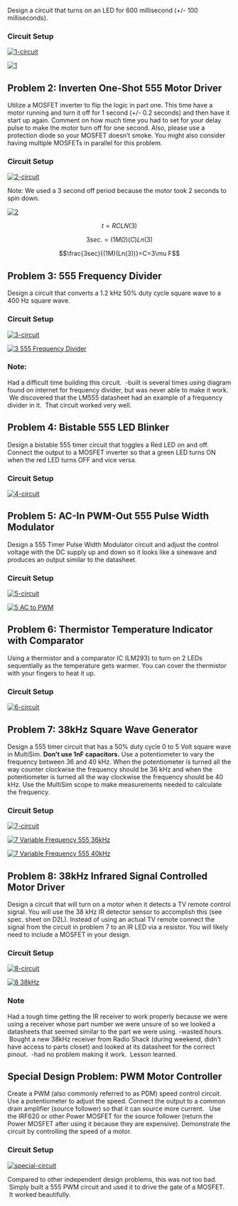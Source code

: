 
Design a circuit that turns on an LED for 600 millisecond (+/- 100 milliseconds).


### Circuit Setup


[![1-circuit](http://codytaylor.cc/legacy-images/1-circuit.jpg)](http://codytaylor.cc/legacy-images/1-circuit.jpg)

[![1](http://codytaylor.cc/legacy-images/1.jpg)](http://codytaylor.cc/legacy-images/1.jpg)


## Problem 2: Inverten One-Shot 555 Motor Driver


Utilize a MOSFET inverter to flip the logic in part one. This time have a motor running and turn it off for 1 second (+/- 0.2 seconds) and then have it start up again. Comment on how much time you had to set for your delay pulse to make the motor turn off for one second. Also, please use a protection diode so your MOSFET doesn’t smoke. You might also consider having multiple MOSFETs in parallel for this problem.


### Circuit Setup


[![2-circuit](http://codytaylor.cc/legacy-images/2-circuit.jpg)](http://codytaylor.cc/legacy-images/2-circuit.jpg)

Note: We used a 3 second off period because the motor took 2 seconds to spin down.

[![2](http://codytaylor.cc/legacy-images/2.jpg)](http://codytaylor.cc/legacy-images/2.jpg)


$$t=RCLN(3)$$




$$3sec.=(1M\Omega)(C)Ln(3)$$




$$\frac{3sec}{(1M)(Ln(3))}=C=3\mu F$$





## Problem 3: 555 Frequency Divider


Design a circuit that converts a 1.2 kHz 50% duty cycle square wave to a 400 Hz square wave.


### Circuit Setup


[![3-circuit](http://codytaylor.cc/legacy-images/3-circuit.jpg)](http://codytaylor.cc/legacy-images/3-circuit.jpg)

[![3 555 Frequency Divider](http://codytaylor.cc/legacy-images/3-555-Frequency-Divider.jpg)](http://codytaylor.cc/legacy-images/3-555-Frequency-Divider.jpg)


### Note:


Had a difficult time building this circuit.  -built is several times using diagram found on internet for frequency divider, but was never able to make it work.  We discovered that the LM555 datasheet had an example of a frequency divider in it.  That circuit worked very well.


## Problem 4: Bistable 555 LED Blinker


Design a bistable 555 timer circuit that toggles a Red LED on and off. Connect the output to a MOSFET inverter so that a green LED turns ON when the red LED turns OFF and vice versa.


### Circuit Setup


[![4-circuit](http://codytaylor.cc/legacy-images/4-circuit.jpg)](http://codytaylor.cc/legacy-images/4-circuit.jpg)


## Problem 5: AC-In PWM-Out 555 Pulse Width Modulator


Design a 555 Timer Pulse Width Modulator circuit and adjust the control voltage with the DC supply up and down so it looks like a sinewave and produces an output similar to the datasheet.


### Circuit Setup


[![5-circuit](http://codytaylor.cc/legacy-images/5-circuit.jpg)](http://codytaylor.cc/legacy-images/5-circuit.jpg)

[![5 AC to PWM](http://codytaylor.cc/legacy-images/5-AC-to-PWM.jpg)](http://codytaylor.cc/legacy-images/5-AC-to-PWM.jpg)


## Problem 6: Thermistor Temperature Indicator with Comparator


Using a thermistor and a comparator IC (LM293) to turn on 2 LEDs sequentially as the temperature gets warmer. You can cover the thermistor with your fingers to heat it up.


### Circuit Setup


[![6-circuit](http://codytaylor.cc/legacy-images/6-circuit.jpg)](http://codytaylor.cc/legacy-images/6-circuit.jpg)


## Problem 7: 38kHz Square Wave Generator


Design a 555 timer circuit that has a 50% duty cycle 0 to 5 Volt square wave in MultiSim. **Don’t use 1nF capacitors.** Use a potentiometer to vary the frequency between 36 and 40 kHz. When the potentiometer is turned all the way counter clockwise the frequency should be 36 kHz and when the potentiometer is turned all the way clockwise the frequency should be 40 kHz. Use the MultiSim scope to make measurements needed to calculate the frequency.


### Circuit Setup


[![7-circuit](http://codytaylor.cc/legacy-images/7-circuit.jpg)](http://codytaylor.cc/legacy-images/7-circuit.jpg)

[![7 Variable Frequency 555 36kHz](http://codytaylor.cc/legacy-images/7-Variable-Frequency-555-36kHz.jpg)](http://codytaylor.cc/legacy-images/7-Variable-Frequency-555-36kHz.jpg)

[![7 Variable Frequency 555 40kHz](http://codytaylor.cc/legacy-images/7-Variable-Frequency-555-40kHz.jpg)](http://codytaylor.cc/legacy-images/7-Variable-Frequency-555-40kHz.jpg)


## Problem 8: 38kHz Infrared Signal Controlled Motor Driver


Design a circuit that will turn on a motor when it detects a TV remote control signal. You will use the 38 kHz IR detector sensor to accomplish this (see spec. sheet on D2L). Instead of using an actual TV remote connect the signal from the circuit in problem 7 to an IR LED via a resistor. You will likely need to include a MOSFET in your design.


### Circuit Setup


[![8-circuit](http://codytaylor.cc/legacy-images/8-circuit.jpg)](http://codytaylor.cc/legacy-images/8-circuit.jpg)

[![8 38kHz](http://codytaylor.cc/legacy-images/8-38kHz.jpg)](http://codytaylor.cc/legacy-images/8-38kHz.jpg)




### Note


Had a tough time getting the IR receiver to work properly because we were using a receiver whose part number we were unsure of so we looked a datasheets that seemed similar to the part we were using. -wasted hours.  Bought a new 38kHz receiver from Radio Shack (during weekend, didn't have access to parts closet) and looked at its datasheet for the correct pinout.  -had no problem making it work.  Lesson learned.


## Special Design Problem: PWM Motor Controller


Create a PWM (also commonly referred to as PDM) speed control circuit. Use a potentiometer to adjust the speed. Connect the output to a common drain amplifier (source follower) so that it can source more current.   Use the IRF620 or other Power MOSFET for the source follower (return the Power MOSFET after using it because they are expensive). Demonstrate the circuit by controlling the speed of a motor.


### Circuit Setup


[![special-circuit](http://codytaylor.cc/legacy-images/special-circuit.jpg)](http://codytaylor.cc/legacy-images/special-circuit.jpg)



Compared to other independent design problems, this was not too bad.  Simply built a 555 PWM circuit and used it to drive the gate of a MOSFET.  It worked beautifully.
